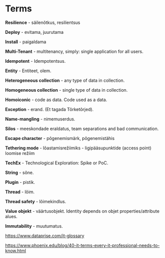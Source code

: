 # Terms

**Resilience** - säilenõtkus, resilientsus

**Deploy** - evitama, juurutama

**Install** - paigaldama

**Multi-Tenant** - multitenancy, simply: single application for all users.

**Idempotent** - Idempotentsus.

**Entity** - Entiteet, olem.

**Heterogeneous collection** - any type of data in collection.

**Homogeneous collection** - single type of data in collection.

**Homoiconic** - code as data. Code used as a data.

**Exception** - erand. (Et tagada Tõrketõrjed).

**Name-mangling** - nimemuserdus.

**Silos** - meeskondade eraldatus, team separations and bad communication.

**Escape character** - põgenemismärk, põgenemistähis

**Tethering mode** - lõastamisrežiimiks - ligipääsupunktide (access point) loomise režiim

**TechEx** - Technological Exploration: Spike or PoC.

**String** - sõne.

**Plugin** - pistik.

**Thread** - lõim.

**Thread safety** - lõimekindlus.

**Value objekt** - väärtusobjekt. Identity depends on objet properties/attribute alues.

**Immutability** - muutumatus.

https://www.dataprise.com/it-glossary

https://www.phoenix.edu/blog/40-it-terms-every-it-professional-needs-to-know.html
